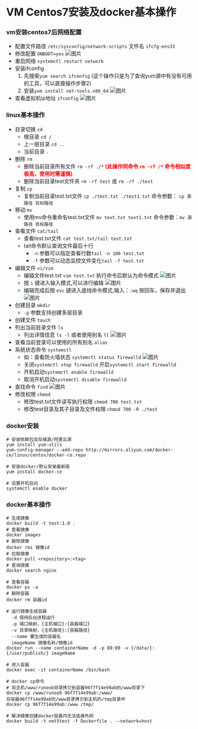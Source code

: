 # VM Centos7安装及docker基本操作

### vm安装centos7后网络配置

- 配置文件路径 `/etc/sysconfig/network-scripts` 文件名 `ifcfg-ens33`
- 修改配置 `ONBOOT=yes`
![图片](../static/img/1624518894366_8CE1F618-A81D-414e-B7FE-630627573609.png)
- 重启网络 `systemctl restart network`
- 安装ifconfig  
  1. 先搜索`yum search ifconfig` (这个操作只是为了查询yum源中有没有可用的工具，可以直接操作步骤2)
  2. 安装`yum install net-tools.x86_64`
![图片](../static/img/8D31A168-C7B5-4f3a-AAD2-8FED86F7C740.png)
- 查看虚拟机ip地址 `ifconfig`
![图片](../static/img/22A5AE72-E646-490b-81D6-A5FDDE13D688.png)

### linux基本操作

- 目录切换 `cd`
  - 根目录 `cd /`
  - 上一层目录 `cd ..`
  - 当前目录 `.`
- 删除 `rm`
  - 删除当前目录所有文件 `rm -rf ./*` **<font color="red">(此操作同命令 `rm -rf /*` 命令相似度极高，使用时需谨慎)</font>**
  - 删除当前目录test文件夹 `rm -rf test` 或 `rm -rf ./test`
- 复制 `cp`
  - 复制当前目录test.txt文件 `cp ./test.txt ./test1.txt` 命令参数： `cp 源路径 目标路径`
- 移动 `mv`
  - 使用mv命令重命名test.txt文件 `mv text.txt text1.txt` 命令参数：`mv 源路径 目标路径`
- 查看文件 `cat/tail`
  - 查看test.txt文件 `cat test.txt/tail test.txt`
  - tail命令默认查询文件最后十行
    - `-n` 参数可以指定查看行数`tail -n 100 test.txt`
    - `-f` 参数可以动态监控文件变化`tail -f test.txt`
- 编辑文件 `vi/vim`
  - 编辑文件test.txt `vim test.txt` 执行命令后默认为命令模式
  ![图片](../static/img/81FB5ECD-6B70-48e2-9C7F-8546F4F235BD.png)
  - 按 `i` 键进入输入模式,可以进行编辑
  ![图片](../static/img/A0199696-CEF1-4800-B5D0-D33966854043.png)
  - 编辑完成后按 `esc` 键进入底线命令模式,输入：`:wq` 按回车，保存并退出
  ![图片](../static/img/4AB84F9B-4798-4107-8D59-C40C83A363F8.png)
- 创建目录 `mkdir`
  - `-p` 参数支持创建多层目录
- 创建文件 `touch`
- 列出当前目录文件 `ls`
  - 列出详情信息 `ls -l` 或者使用别名 `ll`
  ![图片](../static/img/C153B909-1277-4f49-80E1-D997DB25781F.png)
- 查看当前登录可以使用的所有别名 `alias`
- 系统状态命令 `systemctl`
  - 如：查看防火墙状态 `systemctl status firewalld`
  ![图片](../static/img/1C782A4F-A741-4604-ABD2-B57F0D4A9CF9.png)
  - 关闭`systemctl stop firewalld` 开启`systemctl start firewalld`
  - 开机启动`systemctl enable firewalld`
  - 取消开机启动`systemctl disable firewalld`
- 查找命令 `find`
![图片](../static/img/1624522407018_1680408E-4C14-4cc1-B5AA-39CFE9399166.png)
- 修改权限 `chmod`
  - 修改test.txt文件读写执行权限 `chmod 700 test.txt`
  - 修改test目录及其子目录及文件权限 `chmod 700 -R ./test`

### docker安装

```
# 安装依赖包及存储源/阿里云源
yum install yum-utils
yum-config-manager --add-repo http://mirrors.aliyun.com/docker-ce/linux/centos/docker-ce.repo

# 安装docker/默认安装最新版
yum install docker-ce

# 设置开机启动
systemctl enable docker
```
### docker基本操作

```
# 生成镜像
docker build -t test:1.0 .
# 查看镜像
docker images
# 删除镜像
docker rmi 镜像id
# 拉取镜像
docker pull <repository>:<tag>
# 查询镜像
docker search nginx

# 查看容器
docker ps -a
# 删除容器
docker rm 容器id

# 运行镜像生成容器
  -d 保持后台进程运行
  -p 端口映射，{主机端口}:{容器端口}
  -v 目录映射，{主机路径}:{容器路径}
  --name 要生成的容器名
  imageName 镜像名称/镜像id
docker run --name containerName -d -p 80:80 -v {/data/}:{/user/publish/} imageName

# 进入容器
docker exec -it containerName /bin/bash

# docker cp命令
# 将主机/www/runoob目录拷贝到容器96f7f14e99ab的/www目录下
docker cp /www/runoob 96f7f14e99ab:/www/
将容器96f7f14e99ab的/www目录拷贝到主机的/tmp目录中
docker cp 96f7f14e99ab:/www /tmp/

# 解决镜像创建docker容器内无法连接外网
docker build -t net5test -f Dockerfile . --network=host
```